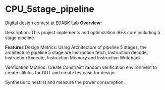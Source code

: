 # CPU_5stage_pipeline
Digital design contest at EDABK Lab 
<span style="font-size: 120 px;">**Overview:**</span>

Description: This project implements and optimization IBEX core including 5 stage pipeline.

<span style="font-size: 120 px;">**Features**</span>
 Design Metrics: Using Architecture of pipeline 5 stages, the architecture pipeline 5 stage are Instruction fetch, Instruction decode, Instruction Execute, Instruction Memory and Instruction Writeback

Verification Mothod: Create Constraint random verification environment to create stilulus for DUT and create testcase for design.

Synthesis to nestlist and measure the power consumption.

